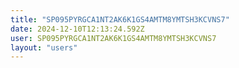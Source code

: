 ```yaml
---
title: "SP095PYRGCA1NT2AK6K1GS4AMTM8YMTSH3KCVNS7"
date: 2024-12-10T12:13:24.592Z
user: SP095PYRGCA1NT2AK6K1GS4AMTM8YMTSH3KCVNS7
layout: "users"
---
```

    